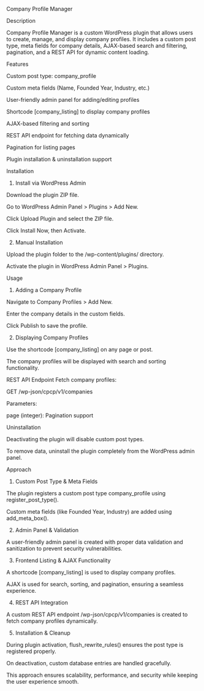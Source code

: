 Company Profile Manager

Description

Company Profile Manager is a custom WordPress plugin that allows users to create, manage, and display company profiles. It includes a custom post type, meta fields for company details, AJAX-based search and filtering, pagination, and a REST API for dynamic content loading.

Features

Custom post type: company_profile

Custom meta fields (Name, Founded Year, Industry, etc.)

User-friendly admin panel for adding/editing profiles

Shortcode [company_listing] to display company profiles

AJAX-based filtering and sorting

REST API endpoint for fetching data dynamically

Pagination for listing pages

Plugin installation & uninstallation support

Installation

1. Install via WordPress Admin

Download the plugin ZIP file.

Go to WordPress Admin Panel > Plugins > Add New.

Click Upload Plugin and select the ZIP file.

Click Install Now, then Activate.

2. Manual Installation

Upload the plugin folder to the /wp-content/plugins/ directory.

Activate the plugin in WordPress Admin Panel > Plugins.

Usage

1. Adding a Company Profile

Navigate to Company Profiles > Add New.

Enter the company details in the custom fields.

Click Publish to save the profile.

2. Displaying Company Profiles

Use the shortcode [company_listing] on any page or post.

The company profiles will be displayed with search and sorting functionality.

REST API Endpoint
Fetch company profiles:

GET /wp-json/cpcp/v1/companies

Parameters:

page (integer): Pagination support

Uninstallation

Deactivating the plugin will disable custom post types.

To remove data, uninstall the plugin completely from the WordPress admin panel.

Approach

1. Custom Post Type & Meta Fields

The plugin registers a custom post type company_profile using register_post_type().

Custom meta fields (like Founded Year, Industry) are added using add_meta_box().

2. Admin Panel & Validation

A user-friendly admin panel is created with proper data validation and sanitization to prevent security vulnerabilities.

3. Frontend Listing & AJAX Functionality

A shortcode [company_listing] is used to display company profiles.

AJAX is used for search, sorting, and pagination, ensuring a seamless experience.

4. REST API Integration

A custom REST API endpoint /wp-json/cpcp/v1/companies is created to fetch company profiles dynamically.

5. Installation & Cleanup

During plugin activation, flush_rewrite_rules() ensures the post type is registered properly.

On deactivation, custom database entries are handled gracefully.

This approach ensures scalability, performance, and security while keeping the user experience smooth.

